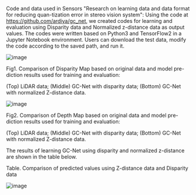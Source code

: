 Code and data used in Sensors "Research on learning data and data format for reducing quan-tization error in stereo vision system":
Using the code at https://github.com/ardiya/gc_net, we created codes for learning and evaluation using Disparity data and Normalized z-distance data as output values.
The codes were written based on Python3 and TensorFlow2 in a Jupyter Notebook environment.
Users can download the test data, modify the code according to the saved path, and run it.

![image](https://github.com/flymeover/ReduceQuantizedErrorOfDisparity/assets/167387983/a7873e54-c3c2-4105-825a-29971b0cff7a)

Fig1. Comparison of Disparity Map based on original data and model pre-diction results used for training and evaluation:

(Top) LiDAR data; (Middle) GC-Net with disparity data; (Bottom) GC-Net with normalized Z-distance data.

 
![image](https://github.com/flymeover/ReduceQuantizedErrorOfDisparity/assets/167387983/5b992b18-19de-4ddc-a8de-ea9e06a96d90)

Fig2. Comparison of Depth Map based on original data and model pre-diction results used for training and evaluation:

(Top) LiDAR data; (Middle) GC-Net with disparity data; (Bottom) GC-Net with normalized Z-distance data.



The results of learning GC-Net using disparity and normalized z-distance are shown in the table below.

Table. Comparison of predicted values using Z-distance data and Disparity data

![image](https://github.com/flymeover/ReduceQuantizedErrorOfDisparity/assets/167387983/37f41e9b-93a9-4557-a01e-07243858460a)

